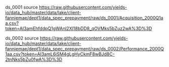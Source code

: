 ds_0001 source
https://raw.githubusercontent.com/yields-io/data_hub/master/data/lake/client-fanniemae/dept1/data_spec_prepayment/raw/ds_0001/Acquisition_2000Q1aa.csv?token=AI3amEhfddpQ1gWAnl2Xl18bDD8_qOVMks5bZuz2wA%3D%3D


ds_0002 source 
https://raw.githubusercontent.com/yields-io/data_hub/master/data/lake/client-fanniemae/dept1/data_spec_prepayment/raw/ds_0002/Performance_2000Q1aa.csv?token=AI3amL6iSM4gLgHyCkmF8wBJd8C-2tnNks5bZu0fwA%3D%3D
